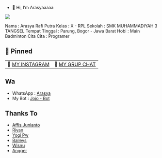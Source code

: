 - 👋 Hi, I’m Arasyaaaaa

<img src="https://telegra.ph/file/524870d77c6ce4c7f08a6.jpg">

Nama : Arasya Rafi Putra
Kelas : X - RPL
Sekolah : SMK MUHAMMADIYAH 3 TANGSEL
Tempat Tinggal : Parung, Bogor - Jawa Barat
Hobi : Main Badminton
Cita Cita : Programer

## 📌 Pinned
| | |
| :--- | :--- |
| 📧 [MY INSTAGRAM](https://instagram.com/sofunsyabi.id) | 🔪 [MY GRUP CHAT](https://chat.whatsapp.com/HECLovHbCI6LVVH4Q8FN2C) |

## Wa
- WhatsApp : [Arasya](https://wa.me/6281319944917)
- My Bot : [Jojo - Bot](https://wa.me/628821329687)

## Thanks To
- [Affis Junianto](https://github.com/affisjunianto)
- [Riyan](https://github.com/rtwone)
- [Yogi Pw](https://github.com/yogipw)
- [Baileys](https://github.com/adiwajshing/baileys)
- [Wisnu](https://github.com/)
- [Angger](https://github.com/ANGGER4)
